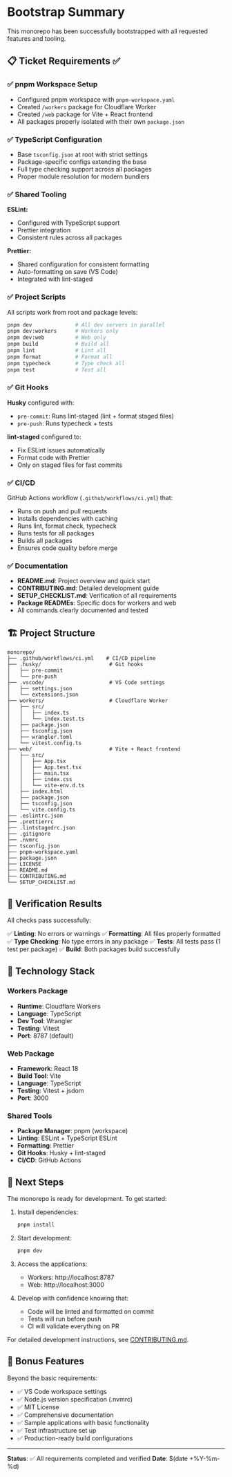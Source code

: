 # Bootstrap Summary

This monorepo has been successfully bootstrapped with all requested features and tooling.

## 📋 Ticket Requirements ✅

### ✅ pnpm Workspace Setup

- Configured pnpm workspace with `pnpm-workspace.yaml`
- Created `/workers` package for Cloudflare Worker
- Created `/web` package for Vite + React frontend
- All packages properly isolated with their own `package.json`

### ✅ TypeScript Configuration

- Base `tsconfig.json` at root with strict settings
- Package-specific configs extending the base
- Full type checking support across all packages
- Proper module resolution for modern bundlers

### ✅ Shared Tooling

**ESLint:**

- Configured with TypeScript support
- Prettier integration
- Consistent rules across all packages

**Prettier:**

- Shared configuration for consistent formatting
- Auto-formatting on save (VS Code)
- Integrated with lint-staged

### ✅ Project Scripts

All scripts work from root and package levels:

```bash
pnpm dev              # All dev servers in parallel
pnpm dev:workers      # Workers only
pnpm dev:web          # Web only
pnpm build            # Build all
pnpm lint             # Lint all
pnpm format           # Format all
pnpm typecheck        # Type check all
pnpm test             # Test all
```

### ✅ Git Hooks

**Husky** configured with:

- `pre-commit`: Runs lint-staged (lint + format staged files)
- `pre-push`: Runs typecheck + tests

**lint-staged** configured to:

- Fix ESLint issues automatically
- Format code with Prettier
- Only on staged files for fast commits

### ✅ CI/CD

GitHub Actions workflow (`.github/workflows/ci.yml`) that:

- Runs on push and pull requests
- Installs dependencies with caching
- Runs lint, format check, typecheck
- Runs tests for all packages
- Builds all packages
- Ensures code quality before merge

### ✅ Documentation

- **README.md**: Project overview and quick start
- **CONTRIBUTING.md**: Detailed development guide
- **SETUP_CHECKLIST.md**: Verification of all requirements
- **Package READMEs**: Specific docs for workers and web
- All commands clearly documented and tested

## 🏗️ Project Structure

```
monorepo/
├── .github/workflows/ci.yml    # CI/CD pipeline
├── .husky/                      # Git hooks
│   ├── pre-commit
│   └── pre-push
├── .vscode/                     # VS Code settings
│   ├── settings.json
│   └── extensions.json
├── workers/                     # Cloudflare Worker
│   ├── src/
│   │   ├── index.ts
│   │   └── index.test.ts
│   ├── package.json
│   ├── tsconfig.json
│   ├── wrangler.toml
│   └── vitest.config.ts
├── web/                         # Vite + React frontend
│   ├── src/
│   │   ├── App.tsx
│   │   ├── App.test.tsx
│   │   ├── main.tsx
│   │   ├── index.css
│   │   └── vite-env.d.ts
│   ├── index.html
│   ├── package.json
│   ├── tsconfig.json
│   └── vite.config.ts
├── .eslintrc.json
├── .prettierrc
├── .lintstagedrc.json
├── .gitignore
├── .nvmrc
├── tsconfig.json
├── pnpm-workspace.yaml
├── package.json
├── LICENSE
├── README.md
├── CONTRIBUTING.md
└── SETUP_CHECKLIST.md
```

## 🧪 Verification Results

All checks pass successfully:

✅ **Linting**: No errors or warnings
✅ **Formatting**: All files properly formatted
✅ **Type Checking**: No type errors in any package
✅ **Tests**: All tests pass (1 test per package)
✅ **Build**: Both packages build successfully

## 🚀 Technology Stack

### Workers Package

- **Runtime**: Cloudflare Workers
- **Language**: TypeScript
- **Dev Tool**: Wrangler
- **Testing**: Vitest
- **Port**: 8787 (default)

### Web Package

- **Framework**: React 18
- **Build Tool**: Vite
- **Language**: TypeScript
- **Testing**: Vitest + jsdom
- **Port**: 3000

### Shared Tools

- **Package Manager**: pnpm (workspace)
- **Linting**: ESLint + TypeScript ESLint
- **Formatting**: Prettier
- **Git Hooks**: Husky + lint-staged
- **CI/CD**: GitHub Actions

## 📝 Next Steps

The monorepo is ready for development. To get started:

1. Install dependencies:

   ```bash
   pnpm install
   ```

2. Start development:

   ```bash
   pnpm dev
   ```

3. Access the applications:
   - Workers: http://localhost:8787
   - Web: http://localhost:3000

4. Develop with confidence knowing that:
   - Code will be linted and formatted on commit
   - Tests will run before push
   - CI will validate everything on PR

For detailed development instructions, see [CONTRIBUTING.md](./CONTRIBUTING.md).

## 🎯 Bonus Features

Beyond the basic requirements:

- ✅ VS Code workspace settings
- ✅ Node.js version specification (.nvmrc)
- ✅ MIT License
- ✅ Comprehensive documentation
- ✅ Sample applications with basic functionality
- ✅ Test infrastructure set up
- ✅ Production-ready build configurations

---

**Status**: ✅ All requirements completed and verified
**Date**: $(date +%Y-%m-%d)

